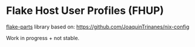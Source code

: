 # Flake Host User Profiles (FHUP)

[flake-parts](https://flake.parts) library based on: https://github.com/JoaquinTrinanes/nix-config

Work in progress + not stable.
